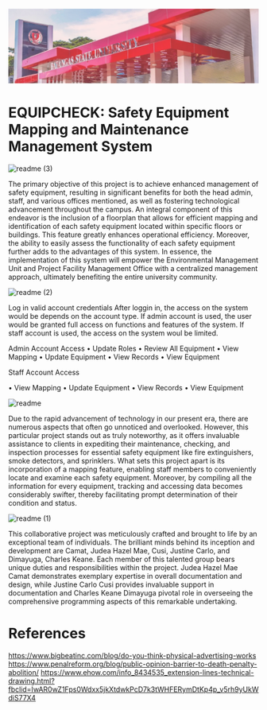 ![bsu-bg](src/assets/bsu-a.png)

# EQUIPCHECK: Safety Equipment Mapping and Maintenance Management System

![readme (3)](https://github.com/charlesdimayuga3201/EquipCheck-Final/assets/136704929/7f127e2d-7be3-405b-b629-721df5e4ee47)


The primary objective of this project is to achieve enhanced management of safety equipment, resulting in significant benefits for both the head admin, staff, and various offices mentioned, as well as fostering technological advancement throughout the campus. An integral component of this endeavor is the inclusion of a floorplan that allows for efficient mapping and identification of each safety equipment located within specific floors or buildings. 
This feature greatly enhances operational efficiency. Moreover, the ability to easily assess the functionality of each safety equipment further adds to the advantages of this system. 
In essence, the implementation of this system will empower the Environmental Management Unit and Project Facility Management Office with a centralized management approach, ultimately benefiting the entire university community.


![readme (2)](https://github.com/charlesdimayuga3201/EquipCheck-Final/assets/136704929/83409197-b3c6-4d29-91d2-669e5b7e325f)


Log in valid account credentials
After loggin in, the access on the system would be depends on the account type.
 If admin account is used, the user would be granted full access on functions and features of the system.
 If staff account is used, the access on the system woul be limited.

 Admin Account Access
 • Update Roles
 • Review All Equipment
 • View Mapping
 • Update Equipment
 • View Records
 • View Equipment
 
 Staff Account Access
  
 • View Mapping
 • Update Equipment
 • View Records
 • View Equipment
 

![readme](https://github.com/charlesdimayuga3201/EquipCheck-Final/assets/136704929/716930d5-6573-4258-bb00-11c5e9d3547d)


Due to the rapid advancement of technology in our present era, there are numerous aspects that often go unnoticed and overlooked. However, this particular project stands out as truly noteworthy, as it offers invaluable assistance to clients in expediting their maintenance, checking, and inspection processes for essential safety equipment like fire extinguishers, smoke detectors, and sprinklers. 
What sets this project apart is its incorporation of a mapping feature, enabling staff members to conveniently locate and examine each safety equipment. Moreover, by compiling all the information for every equipment, tracking and accessing data becomes considerably swifter, thereby facilitating prompt determination of their condition and status.

![readme (1)](https://github.com/charlesdimayuga3201/EquipCheck-Final/assets/136704929/6fd5596e-c2b0-49aa-8415-290c3272fc22)


This collaborative project was meticulously crafted and brought to life by an exceptional team of individuals. 
The brilliant minds behind its inception and development are Camat, Judea Hazel Mae, Cusi, Justine Carlo, and Dimayuga, Charles Keane. Each member of this talented group bears unique duties and responsibilities within the project.
Judea Hazel Mae Camat demonstrates exemplary expertise in overall documentation and design, while Justine Carlo Cusi provides invaluable support in documentation and Charles Keane Dimayuga pivotal role in overseeing the comprehensive programming aspects of this remarkable undertaking.

# References
https://www.bigbeatinc.com/blog/do-you-think-physical-advertising-works
https://www.penalreform.org/blog/public-opinion-barrier-to-death-penalty-abolition/
https://www.ehow.com/info_8434535_extension-lines-technical-drawing.html?fbclid=IwAR0wZ1Fps0Wdxx5jkXtdwkPcD7k3tWHFERymDtKp4p_v5rh9yUkWdiS77X4
